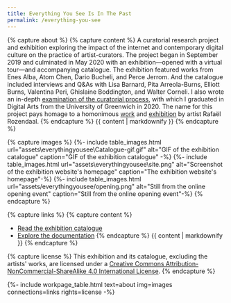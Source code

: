 ```yaml
---
title: Everything You See Is In The Past
permalink: /everything-you-see
---
```

{% capture about %}
{% capture content %}
A curatorial research project and exhibition exploring the impact of the internet and contemporary digital culture on the practice of artist-curators. 
The project began in September 2019 and culminated in May 2020 with an exhibition—opened with a virtual tour—and accompanying catalogue. The exhibition featured works from Enes Alba, Atom Chen, Dario Bucheli, and Perce Jerrom. And the catalogue included interviews and Q&As with Lisa Barnard, Pita Arreola-Burns, Elliott Burns, Valentina Peri, Ghislaine Boddington, and Walter Corneli. I also wrote an in-depth [examination of the curatorial process](https://www.are.na/francesco-imola-2o2ng4qooxm/eysiitp-project-portfolio-francesco-imola), with which I graduated in Digital Arts from the University of Greenwich in 2020.
The name for this project pays homage to a homonimous [work](http://www.everythingyouseeisinthepast.com/) and [exhibition](http://www.postmastersart.com/archive/rozendaal13/rozendaal13.html) by artist Rafaël Rozendaal.
{% endcapture %}
{{ content | markdownify }}
{% endcapture %}

{% capture images %}
{%- include table_images.html url="assets\everythingyousee\Catalogue-gif.gif" alt="GIF of the exhibition catalogue" caption="GIF of the exhibition catalogue" -%}
{%- include table_images.html url="assets\everythingyousee\site.png" alt="Screenshot of the exhibition website's homepage" caption="The exhibition website's homepage"-%}
{%- include table_images.html url="assets/everythingyousee/opening.png" alt="Still from the online opening event" caption="Still from the online opening event"-%}
{% endcapture %}

{% capture links %}
{% capture content %}
- [Read the exhibition catalogue](https://arena-attachments.s3.amazonaws.com/7413063/c6f7ebaf91a84dd94ae368676d6010a2.pdf?1590356387)
- [Explore the documentation](https://www.are.na/francesco-imola-2o2ng4qooxm/eysiitp-project-portfolio-francesco-imola)
{% endcapture %}
{{ content | markdownify }}
{% endcapture %}

{% capture license %}
This exhibition and its catalogue, excluding the artists' works, are licensed under a <a rel="license" href="http://creativecommons.org/licenses/by-nc-sa/4.0/">Creative Commons Attribution-NonCommercial-ShareAlike 4.0 International License</a>.
{% endcapture %}

{%- include workpage_table.html text=about
img=images connections=links rights=license -%}
